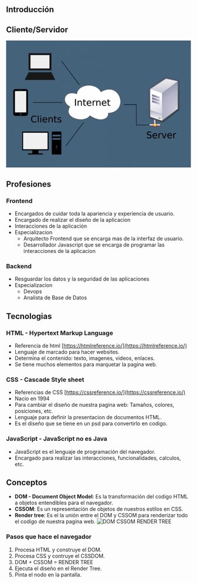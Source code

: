 ## Introducción

## Cliente/Servidor
![clientserver](images/image1.png)

## Profesiones 
### Frontend
- Encargados de cuidar toda la apariencia y experiencia de usuario.
- Encargado de realizar el diseño de la aplicacion
- Interacciones de la aplicación
- Especializacion
    - Arquitecto Frontend que se encarga mas de la interfaz de usuario.
    - Desarrollador Javascript que se encarga de programar las interacciones de la aplicacion
### Backend
- Resguardar los datos y la seguridad de las aplicaciones
- Especializacion
    - Devops
    - Analista de Base de Datos

## Tecnologias
### HTML - Hypertext Markup Language
- Referencia de html [https://htmlreference.io/](https://htmlreference.io/)
- Lenguaje de marcado para hacer websites.
- Determina el contenido: texto, imagenes, videos, enlaces.
- Se tiene muchos elementos para marquetar la pagina web.

### CSS - Cascade Style sheet
- Referencias de CSS [https://cssreference.io/](https://cssreference.io/)
- Nacio en 1994
- Para cambiar el diseño de nuestra pagina web: Tamaños, colores, posiciones, etc.
- Lenguaje para definir la presentacion de documentos HTML.
- Es el diseño que se tiene en un psd para convertirlo en codigo.

### JavaScript - JavaScript no es Java
- JavaScript es el lenguaje de programación del navegador.
- Encargado para realizar las interacciones, funcionalidades, calculos, etc.

## Conceptos
- **DOM - Document Object Model**: Es la transformación del codigo HTML a objetos entendibles para el navegador.
- **CSSOM**: Es un representación de objetos de nuestros estilos en CSS.
- **Render tree**: Es el la unión entre el DOM y CSSOM para renderizar todo el codigo de nuestra pagina web.
 ![DOM CSSOM RENDER TREE](images/image1.jpg)

 ### Pasos que hace el navegador
 1. Procesa HTML y construye el DOM.
 2. Procesa CSS y contruye el CSSDOM.
 3. DOM + CSSOM = RENDER TREE
 4. Ejecuta el diseño en el Render Tree.
 5. Pinta el nodo en la pantalla.